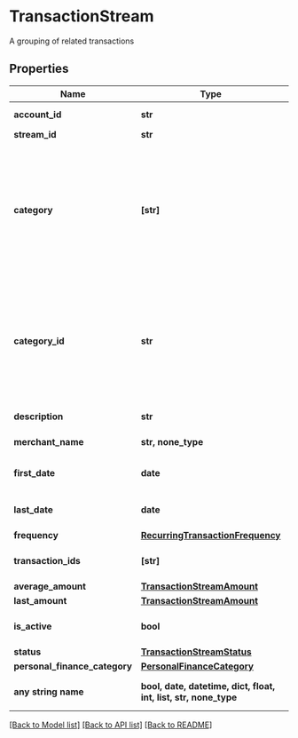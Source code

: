 # TransactionStream

A grouping of related transactions

## Properties
Name | Type | Description | Notes
------------ | ------------- | ------------- | -------------
**account_id** | **str** | The ID of the account to which the stream belongs | 
**stream_id** | **str** | A unique id for the stream | 
**category** | **[str]** | A hierarchical array of the categories to which this transaction belongs. See [Categories](https://plaid.com/docs/api/products/transactions/#categoriesget).  All implementations are encouraged to use the new &#x60;personal_finance_category&#x60; instead of &#x60;category&#x60;. &#x60;personal_finance_category&#x60; provides more meaningful categorization and greater accuracy. | 
**category_id** | **str** | The ID of the category to which this transaction belongs. See [Categories](https://plaid.com/docs/api/products/transactions/#categoriesget).  All implementations are encouraged to use the new &#x60;personal_finance_category&#x60; instead of &#x60;category&#x60;. &#x60;personal_finance_category&#x60; provides more meaningful categorization and greater accuracy. | 
**description** | **str** | A description of the transaction stream. | 
**merchant_name** | **str, none_type** | The merchant associated with the transaction stream. | 
**first_date** | **date** | The posted date of the earliest transaction in the stream. | 
**last_date** | **date** | The posted date of the latest transaction in the stream. | 
**frequency** | [**RecurringTransactionFrequency**](RecurringTransactionFrequency.md) |  | 
**transaction_ids** | **[str]** | An array of Plaid transaction IDs belonging to the stream, sorted by posted date. | 
**average_amount** | [**TransactionStreamAmount**](TransactionStreamAmount.md) |  | 
**last_amount** | [**TransactionStreamAmount**](TransactionStreamAmount.md) |  | 
**is_active** | **bool** | Indicates whether the transaction stream is still live. | 
**status** | [**TransactionStreamStatus**](TransactionStreamStatus.md) |  | 
**personal_finance_category** | [**PersonalFinanceCategory**](PersonalFinanceCategory.md) |  | [optional] 
**any string name** | **bool, date, datetime, dict, float, int, list, str, none_type** | any string name can be used but the value must be the correct type | [optional]

[[Back to Model list]](../README.md#documentation-for-models) [[Back to API list]](../README.md#documentation-for-api-endpoints) [[Back to README]](../README.md)


